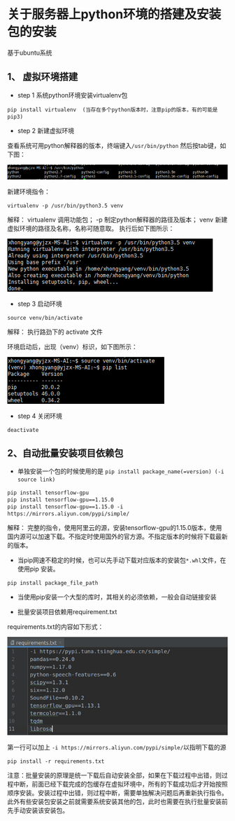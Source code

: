 # 关于服务器上python环境的搭建及安装包的安装

基于ubuntu系统

## 1、 虚拟环境搭建

- step 1 系统python环境安装virtualenv包

```
pip install virtualenv  (当存在多个python版本时，注意pip的版本，有的可能是pip3)
```

- step 2 新建虚拟环境

查看系统可用python解释器的版本，终端键入`/usr/bin/python` 然后按tab键，如下图：

![img](pic/1584081848095.png)

新建环境指令：

```
virtualenv -p /usr/bin/python3.5 venv
```

解释： virtualenv 调用功能包；
            -p 制定python解释器的路径及版本；
            venv 新建虚拟环境的路径及名称，名称可随意取。
执行后如下图所示：

![image](pic\1584081797462.jpg)

- step 3 启动环境

```
source venv/bin/activate
```

解释： 执行路劲下的 activate 文件

环境启动后，出现（venv）标识，如下图所示：

![image](pic\1584081808619.jpg)

- step 4 关闭环境

```
deactivate
```

## 2、自动批量安装项目依赖包

- 单独安装一个包的时候使用的是 `pip install package_name(=version) (-i source link)`

```
pip install tensorflow-gpu
pip install tensorflow-gpu==1.15.0
pip install tensorflow-gpu==1.15.0 -i https://mirrors.aliyun.com/pypi/simple/
```

解释： 完整的指令，使用阿里云的源，安装tensorflow-gpu的1.15.0版本，使用国内源可以加速下载。不指定时使用国外的官方源。不指定版本的时候将下载最新的版本。

- 当pip网速不稳定的时候，也可以先手动下载对应版本的安装包`*.whl`文件，在使用pip 安装。

```
pip install package_file_path
```

- 当使用pip安装一个大型的库时，其相关的必须依赖，一般会自动链接安装


- 批量安装项目依赖用requirement.txt

requirements.txt的内容如下形式：

![image](pic\1584081813871.jpg)


第一行可以加上 `-i https://mirrors.aliyun.com/pypi/simple/`以指明下载的源

```
pip install -r requirements.txt
```

注意：批量安装的原理是统一下载后自动安装全部，如果在下载过程中出错，则过程中断，前面已经下载完成的包缓存在虚拟环境中，所有的下载成功后才开始按照顺序安装。安装过程中出错，则过程中断，需要单独解决问题后再重新执行指令。此外有些安装包安装之前就需要系统安装其他的包，此时也需要在执行批量安装前先手动安装该安装包。

